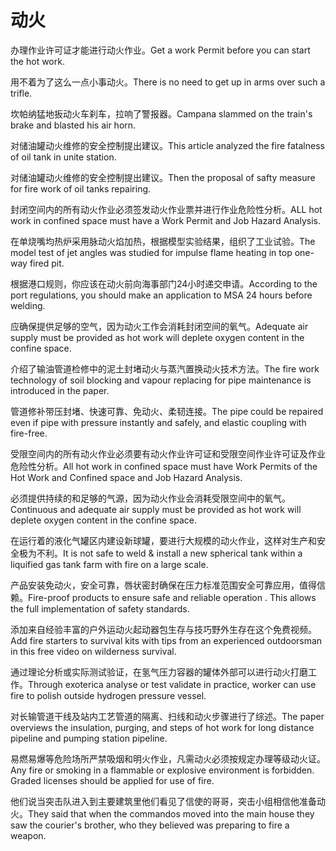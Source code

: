# 动火

<p><span class="chinese">办理作业许可证才能进行动火作业。</span><span class="english">Get a work Permit before you can start the hot work.</span></p>

<p><span class="chinese">用不着为了这么一点小事动火。</span><span class="english">There is no need to get up in arms over such a trifle.</span></p>

<p><span class="chinese">坎帕纳猛地扳动火车刹车，拉响了警报器。</span><span class="english">Campana slammed on the train's brake and blasted his air horn.</span></p>

<p><span class="chinese">对储油罐动火维修的安全控制提出建议。</span><span class="english">This article analyzed the fire fatalness of oil tank in unite station.</span></p>

<p><span class="chinese">对储油罐动火维修的安全控制提出建议。</span><span class="english">Then the proposal of safty measure for fire work of oil tanks repairing.</span></p>

<p><span class="chinese">封闭空间内的所有动火作业必须签发动火作业票并进行作业危险性分析。</span><span class="english">ALL hot work in confined space must have a Work Permit and Job Hazard Analysis.</span></p>

<p><span class="chinese">在单烧嘴均热炉采用脉动火焰加热，根据模型实验结果，组织了工业试验。</span><span class="english">The model test of jet angles was studied for impulse flame heating in top one-way fired pit.</span></p>

<p><span class="chinese">根据港口规则，你应该在动火前向海事部门24小时递交申请。</span><span class="english">According to the port regulations, you should make an application to MSA 24 hours before welding.</span></p>

<p><span class="chinese">应确保提供足够的空气，因为动火工作会消耗封闭空间的氧气。</span><span class="english">Adequate air supply must be provided as hot work will deplete oxygen content in the confine space.</span></p>

<p><span class="chinese">介绍了输油管道检修中的泥土封堵动火与蒸汽置换动火技术方法。</span><span class="english">The fire work technology of soil blocking and vapour replacing for pipe maintenance is introduced in the paper.</span></p>

<p><span class="chinese">管道修补带压封堵、快速可靠、免动火、柔韧连接。</span><span class="english">The pipe could be repaired even if pipe with pressure instantly and safely, and elastic coupling with fire-free.</span></p>

<p><span class="chinese">受限空间内的所有动火作业必须要有动火作业许可证和受限空间作业许可证及作业危险性分析。</span><span class="english">All hot work in confined space must have Work Permits of the Hot Work and Confined space and Job Hazard Analysis.</span></p>

<p><span class="chinese">必须提供持续的和足够的气源，因为动火作业会消耗受限空间中的氧气。</span><span class="english">Continuous and adequate air supply must be provided as hot work will deplete oxygen content in the confine space.</span></p>

<p><span class="chinese">在运行着的液化气罐区内建设新球罐，要进行大规模的动火作业，这样对生产和安全极为不利。</span><span class="english">It is not safe to weld & install a new spherical tank within a liquified gas tank farm with fire on a large scale.</span></p>

<p><span class="chinese">产品安装免动火，安全可靠，唇状密封确保在压力标准范围安全可靠应用，值得信赖。</span><span class="english">Fire-proof products to ensure safe and reliable operation . This allows the full implementation of safety standards.</span></p>

<p><span class="chinese">添加来自经验丰富的户外运动火起动器包生存与技巧野外生存在这个免费视频。</span><span class="english">Add fire starters to survival kits with tips from an experienced outdoorsman in this free video on wilderness survival.</span></p>

<p><span class="chinese">通过理论分析或实际测试验证，在氢气压力容器的罐体外部可以进行动火打磨工作。</span><span class="english">Through exoterica analyse or test validate in practice, worker can use fire to polish outside hydrogen pressure vessel.</span></p>

<p><span class="chinese">对长输管道干线及站内工艺管道的隔离、扫线和动火步骤进行了综述。</span><span class="english">The paper overviews the insulation, purging, and steps of hot work for long distance pipeline and pumping station pipeline.</span></p>

<p><span class="chinese">易燃易爆等危险场所严禁吸烟和明火作业，凡需动火必须按规定办理等级动火证。</span><span class="english">Any fire or smoking in a flammable or explosive environment is forbidden. Graded licenses should be applied for use of fire.</span></p>

<p><span class="chinese">他们说当突击队进入到主要建筑里他们看见了信使的哥哥，突击小组相信他准备动火。</span><span class="english">They said that when the commandos moved into the main house they saw the courier's brother, who they believed was preparing to fire a weapon.</span></p>

